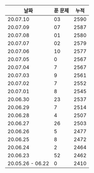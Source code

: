 | 날짜      | 푼 문제 | 누적  |
| -------  | -----  | ---- |
| 20.07.10 | 03     | 2590 |
| 20.07.09 | 07     | 2587 |
| 20.07.08 | 01     | 2580 |
| 20.07.07 | 02     | 2579 |
| 20.07.06 | 10     | 2577 |
| 20.07.05 | 0      | 2567 |
| 20.07.04 | 7      | 2567 |
| 20.07.03 | 9      | 2561 |
| 20.07.02 | 7      | 2552 |
| 20.07.01 | 8      | 2545 |
| 20.06.30 | 23     | 2537 |
| 20.06.29 | 7      | 2514 |
| 20.06.28 | 4      | 2507 |
| 20.06.27 | 26     | 2503 |
| 20.06.26 | 5      | 2477 |
| 20.06.25 | 8      | 2472 |
| 20.06.24 | 2      | 2464 |
| 20.06.23 | 52     | 2462 |
| 20.05.26 - 06.22 | 0      | 2410 |
